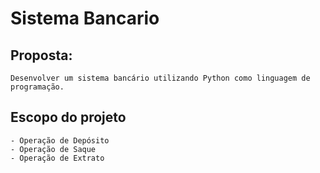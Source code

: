 # Sistema Bancario

## Proposta: 

    Desenvolver um sistema bancário utilizando Python como linguagem de programação.

## Escopo do projeto

    - Operação de Depósito
    - Operação de Saque
    - Operação de Extrato
